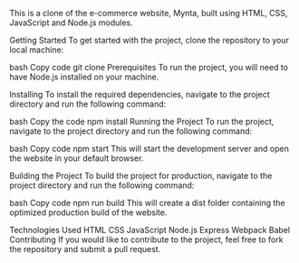 This is a clone of the e-commerce website, Mynta, built using HTML, CSS, JavaScript and Node.js modules.

Getting Started
To get started with the project, clone the repository to your local machine:

bash
Copy code
git clone 
Prerequisites
To run the project, you will need to have Node.js installed on your machine.

Installing
To install the required dependencies, navigate to the project directory and run the following command:

bash
Copy the code
npm install
Running the Project
To run the project, navigate to the project directory and run the following command:

bash
Copy code
npm start
This will start the development server and open the website in your default browser.

Building the Project
To build the project for production, navigate to the project directory and run the following command:

bash
Copy code
npm run build
This will create a dist folder containing the optimized production build of the website.

Technologies Used
HTML
CSS
JavaScript
Node.js
Express
Webpack
Babel
Contributing
If you would like to contribute to the project, feel free to fork the repository and submit a pull request.

